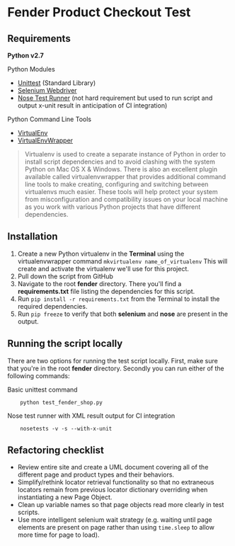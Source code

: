 # Fender Product Checkout Test

## Requirements

**Python v2.7**

Python Modules

* [Unittest](https://docs.python.org/2/library/unittest.html) (Standard Library)
* [Selenium Webdriver](http://selenium-python.readthedocs.io/index.html)
* [Nose Test Runner](http://nose.readthedocs.io/en/latest/) (not hard requirement but used to run script and output x-unit result in anticipation of CI integration)

Python Command Line Tools

* [VirtualEnv](https://pypi.python.org/pypi/virtualenv)
* [VirtualEnvWrapper](https://pypi.python.org/pypi/virtualenvwrapper)

> Virtualenv is used to create a separate instance of Python in order to install script dependencies and to avoid clashing with the system Python on Mac OS X & Windows. There is also an excellent plugin available called virtualenvwrapper that provides additional command line tools to make creating, configuring and switching between virtualenvs much easier. These tools will help protect your system from misconfiguration and compatibility issues on your local machine as you work with various Python projects that have different dependencies.


## Installation

1. Create a new Python virtualenv in the **Terminal** using the virtualenvwrapper command ```mkvirtualenv name_of_virtualenv``` This will create and activate the virtualenv we'll use for this project.
2. Pull down the script from GitHub 
3. Navigate to the root **fender** directory. There you'll find a **requirements.txt** file listing the dependencies for this script. 
4. Run `pip install -r requirements.txt` from the Terminal to install the required dependencies.
5. Run `pip freeze` to verify that both **selenium** and **nose** are present in the output.


## Running the script locally

There are two options for running the test script locally. First, make sure that you're in the root **fender** directory. Secondly you can run either of the following commands:

Basic unittest command

```
	python test_fender_shop.py
```

Nose test runner with XML result output for CI integration

```
	nosetests -v -s --with-x-unit
```

## Refactoring checklist

* Review entire site and create a UML document covering all of the different page and product types and their behaviors.
* Simplify/rethink locator retrieval functionality so that no extraneous locators remain from previous locator dictionary overriding when instantiating a new Page Object.
* Clean up variable names so that page objects read more clearly in test scripts.
* Use more intelligent selenium wait strategy (e.g. waiting until page elements are present on page rather than using `time.sleep` to allow more time for page to load).